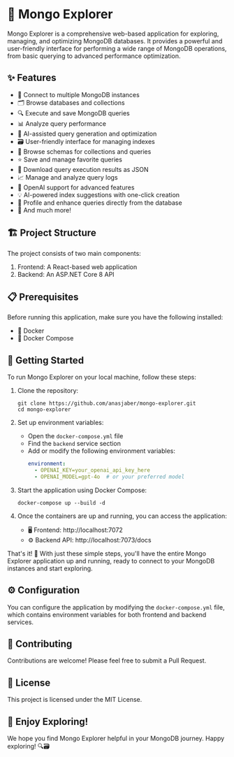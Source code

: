 # 🚀 Mongo Explorer

Mongo Explorer is a comprehensive web-based application for exploring, managing, and optimizing MongoDB databases. It provides a powerful and user-friendly interface for performing a wide range of MongoDB operations, from basic querying to advanced performance optimization.

## ✨ Features

- 🔌 Connect to multiple MongoDB instances
- 🗂️ Browse databases and collections
- 🔍 Execute and save MongoDB queries
- 📊 Analyze query performance
- 🤖 AI-assisted query generation and optimization
- 🗃️ User-friendly interface for managing indexes
- 📝 Browse schemas for collections and queries
- ⭐ Save and manage favorite queries
- 💾 Download query execution results as JSON
- 📈 Manage and analyze query logs
- 🧠 OpenAI support for advanced features
- 💡 AI-powered index suggestions with one-click creation
- 🔬 Profile and enhance queries directly from the database
- 🎉 And much more!

## 🏗️ Project Structure

The project consists of two main components:

1. Frontend: A React-based web application
2. Backend: An ASP.NET Core 8 API

## 📋 Prerequisites

Before running this application, make sure you have the following installed:

- 🐳 Docker
- 🐙 Docker Compose

## 🚀 Getting Started

To run Mongo Explorer on your local machine, follow these steps:

1. Clone the repository:
   ```
   git clone https://github.com/anasjaber/mongo-explorer.git
   cd mongo-explorer
   ```

2. Set up environment variables:
   - Open the `docker-compose.yml` file
   - Find the `backend` service section
   - Add or modify the following environment variables:
     ```yaml
     environment:
       - OPENAI_KEY=your_openai_api_key_here
       - OPENAI_MODEL=gpt-4o  # or your preferred model
     ```

3. Start the application using Docker Compose:
   ```
   docker-compose up --build -d
   ```

4. Once the containers are up and running, you can access the application:
   - 🖥️ Frontend: http://localhost:7072
   - ⚙️ Backend API: http://localhost:7073/docs

That's it! 🎈 With just these simple steps, you'll have the entire Mongo Explorer application up and running, ready to connect to your MongoDB instances and start exploring.

## ⚙️ Configuration

You can configure the application by modifying the `docker-compose.yml` file, which contains environment variables for both frontend and backend services.

## 🤝 Contributing

Contributions are welcome! Please feel free to submit a Pull Request.

## 📜 License

This project is licensed under the MIT License.

## 🎉 Enjoy Exploring!

We hope you find Mongo Explorer helpful in your MongoDB journey. Happy exploring! 🔍🗃️
